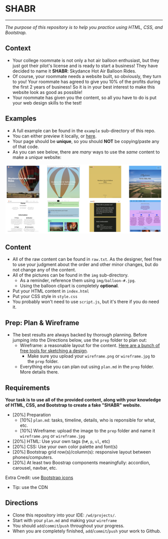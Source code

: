 # SHABR
---
_The purpose of this repository is to help you practice using HTML, CSS, and Bootstrap._

## Context
* Your college roommate is not only a hot air balloon enthusiast, but they just got their pilot's license and is ready to start a business! They have decided to name it **SHABR**: Skydance Hot Air Balloon Rides. 
* Of course, your roommate needs a website built, so obviously, they turn to you! Your roommate has agreed to give you 10% of the profits during the first 2 years of business! So it is in your best interest to make this website look as good as possible!
* Your roommate has given you the content, so all you have to do is put your web design skills to the test!

## Examples
* A full example can be found in the `example` sub-directory of this repo.
* You can either preview it locally, or [here](http://hstatsep-wd.github.io/shabr/example/).
* Your page should be **unique**, so you should **NOT** be copying/paste any of that code.
* As you can see below, there are _many_ ways to use the _same_ content to make a _unique_ website:

![SHABR Examples](example/shabr-examples.png)

## Content
* All of the raw content can be found in `raw.txt`. As the designer, feel free to use your judgment about the order and other minor changes, but do not change any of the content.
* All of the pictures can be found in the `img` sub-directory. 
  * As a reminder, reference them using `img/balloon-#.jpg`.
  * Using the balloon clipart is completely **optional**.
* Put your HTML content in `index.html`
* Put your CSS style in `style.css`
* You probably won't need to use `script.js`, but it's there if you do need it.

## Prep: Plan & Wireframe
* The best results are always backed by thorough planning. Before jumping into the Directions below, use the `prep` folder to plan out:
  * Wireframe: a reasonable layout for the content. [Here are a bunch of free tools for sketching a design](https://hstatsep.github.io/students/index.html#wireframing).
    * Make sure you upload your `wireframe.png` or `wireframe.jpg` to the `prep` folder.
  * Everything else you can plan out using `plan.md` in the `prep` folder. More details there.

## Requirements
**Your task is to use all of the provided content, along with your knowledge of HTML, CSS, and Bootstrap to create a fake "SHABR" website.**
* [20%] Preparation
  * [10%] `plan.md`: tasks, timeline, details, who is reponsible for what, etc.
  * [10%] Wireframe: upload the image to the `prep` folder and name it `wireframe.png` or `wireframe.jpg`
* [20%] HTML: Use your own tags (`h#`, `p`, `ul`, etc)
* [20%] CSS: Use your own color palette and font(s)
* [20%] Bootstrap grid row(s)/column(s): responsive layout between phones/computers.
* [20%] At least two Boostrap components meaningfully: accordion, carousel, navbar, etc.

Extra Credit: use [Bootstrap icons](https://icons.getbootstrap.com/index.html#install)
* Tip: use the CDN

## Directions
* Clone this repository into your IDE: `/wd/projects/`.
* Start with your `plan.md` and making your `wireframe`
* You should `add`/`commit`/`push` throughout your progress.
* When you are completely finished, `add`/`commit`/`push` your work to Github.
